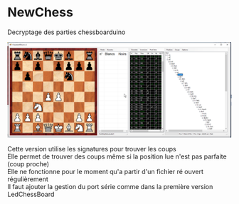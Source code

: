 # NewChess
 Decryptage des parties chessboarduino
 
 ![Screenshot](screenshot.png)
 
 Cette version utilise les signatures pour trouver les coups  
 Elle permet de trouver des coups même si la position lue n'est pas parfaite (coup proche)  
 Elle ne fonctionne pour le moment qu'a partir d'un fichier ré ouvert régulièrement  
 Il faut ajouter la gestion du port série comme dans la première version LedChessBoard  
